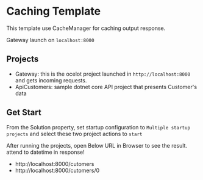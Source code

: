 # Caching Template

This template use CacheManager for caching output response.

Gateway launch on `localhost:8000`

## Projects 
* Gateway: this is the ocelot project launched in `http://localhost:8000` and gets incoming requests.
* ApiCustomers: sample dotnet core API project that presents Customer's data

## Get Start
From the Solution property, set startup configuration to `Multiple startup projects` and select these two project actions to `start`

After running the projects, open Below URL in Browser to see the result. attend to datetime in response!
* http://localhost:8000/cutomers
* http://localhost:8000/cutomers/0